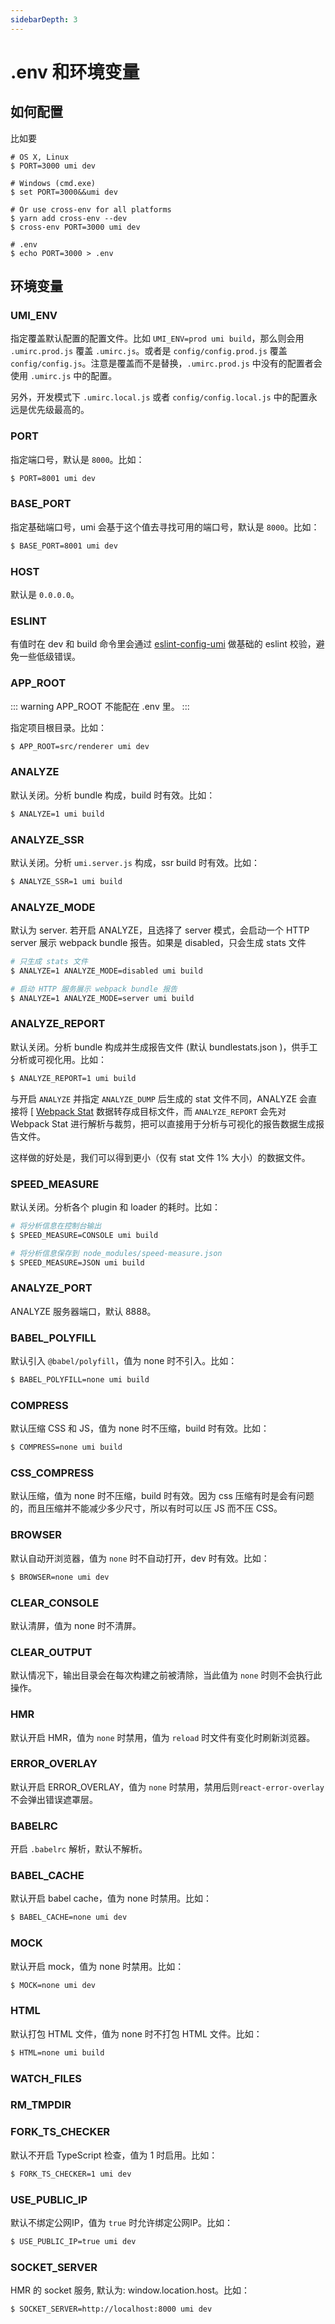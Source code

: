 ```yaml
---
sidebarDepth: 3
---
```


# .env 和环境变量

## 如何配置

比如要

```
# OS X, Linux
$ PORT=3000 umi dev

# Windows (cmd.exe)
$ set PORT=3000&&umi dev

# Or use cross-env for all platforms
$ yarn add cross-env --dev
$ cross-env PORT=3000 umi dev

# .env
$ echo PORT=3000 > .env
```

## 环境变量

### UMI_ENV

指定覆盖默认配置的配置文件。比如 `UMI_ENV=prod umi build`，那么则会用 `.umirc.prod.js` 覆盖 `.umirc.js`。或者是 `config/config.prod.js` 覆盖 `config/config.js`。注意是覆盖而不是替换，`.umirc.prod.js` 中没有的配置者会使用 `.umirc.js` 中的配置。

另外，开发模式下 `.umirc.local.js` 或者 `config/config.local.js` 中的配置永远是优先级最高的。

### PORT

指定端口号，默认是 `8000`。比如：

```bash
$ PORT=8001 umi dev
```

### BASE_PORT

指定基础端口号，umi 会基于这个值去寻找可用的端口号，默认是 `8000`。比如：

```bash
$ BASE_PORT=8001 umi dev
```

### HOST

默认是 `0.0.0.0`。

### ESLINT <Badge text="2.4.0+"/>

有值时在 dev 和 build 命令里会通过 [eslint-config-umi](https://github.com/umijs/umi/tree/master/packages/eslint-config-umi) 做基础的 eslint 校验，避免一些低级错误。

### APP_ROOT

::: warning
APP_ROOT 不能配在 .env 里。
:::

指定项目根目录。比如：

```bash
$ APP_ROOT=src/renderer umi dev
```

### ANALYZE

默认关闭。分析 bundle 构成，build 时有效。比如：

```bash
$ ANALYZE=1 umi build
```

### ANALYZE_SSR

默认关闭。分析 `umi.server.js` 构成，ssr build 时有效。比如：

```bash
$ ANALYZE_SSR=1 umi build
```

### ANALYZE_MODE

默认为 server. 若开启 ANALYZE，且选择了 server 模式，会启动一个 HTTP server 展示 webpack bundle 报告。如果是 disabled，只会生成 stats 文件

```bash
# 只生成 stats 文件
$ ANALYZE=1 ANALYZE_MODE=disabled umi build

# 启动 HTTP 服务展示 webpack bundle 报告
$ ANALYZE=1 ANALYZE_MODE=server umi build
```

### ANALYZE_REPORT

默认关闭。分析 bundle 构成并生成报告文件 (默认 bundlestats.json )，供手工分析或可视化用。比如：

```bash
$ ANALYZE_REPORT=1 umi build
```

与开启 `ANALYZE` 并指定 `ANALYZE_DUMP` 后生成的 stat 文件不同，ANALYZE 会直接将 [ [Webpack Stat](https://webpack.js.org/configuration/stats/) 数据转存成目标文件，而 `ANALYZE_REPORT` 会先对 Webpack Stat 进行解析与裁剪，把可以直接用于分析与可视化的报告数据生成报告文件。

这样做的好处是，我们可以得到更小（仅有 stat 文件 1% 大小）的数据文件。

### SPEED_MEASURE

默认关闭。分析各个 plugin 和 loader 的耗时。比如：

```bash
# 将分析信息在控制台输出
$ SPEED_MEASURE=CONSOLE umi build

# 将分析信息保存到 node_modules/speed-measure.json
$ SPEED_MEASURE=JSON umi build
```

### ANALYZE_PORT

ANALYZE 服务器端口，默认 8888。

### BABEL_POLYFILL <Badge text="2.2.0+"/>

默认引入 `@babel/polyfill`，值为 none 时不引入。比如：

```bash
$ BABEL_POLYFILL=none umi build
```

### COMPRESS

默认压缩 CSS 和 JS，值为 none 时不压缩，build 时有效。比如：

```bash
$ COMPRESS=none umi build
```

### CSS_COMPRESS

默认压缩，值为 none 时不压缩，build 时有效。因为 css 压缩有时是会有问题的，而且压缩并不能减少多少尺寸，所以有时可以压 JS 而不压 CSS。

### BROWSER

默认自动开浏览器，值为 `none` 时不自动打开，dev 时有效。比如：

```bash
$ BROWSER=none umi dev
```

### CLEAR_CONSOLE

默认清屏，值为 none 时不清屏。

### CLEAR_OUTPUT

默认情况下，输出目录会在每次构建之前被清除，当此值为 `none` 时则不会执行此操作。

### HMR

默认开启 HMR，值为 `none` 时禁用，值为 `reload` 时文件有变化时刷新浏览器。

### ERROR_OVERLAY

默认开启 ERROR_OVERLAY，值为 `none` 时禁用，禁用后则`react-error-overlay`不会弹出错误遮罩层。

### BABELRC

开启 `.babelrc` 解析，默认不解析。

### BABEL_CACHE

默认开启 babel cache，值为 none 时禁用。比如：

```bash
$ BABEL_CACHE=none umi dev
```

### MOCK

默认开启 mock，值为 none 时禁用。比如：

```bash
$ MOCK=none umi dev
```

### HTML

默认打包 HTML 文件，值为 none 时不打包 HTML 文件。比如：

```bash
$ HTML=none umi build
```

### WATCH_FILES

### RM_TMPDIR

### FORK_TS_CHECKER

默认不开启 TypeScript 检查，值为 1 时启用。比如：

```bash
$ FORK_TS_CHECKER=1 umi dev
```

### USE_PUBLIC_IP

默认不绑定公网IP，值为 `true` 时允许绑定公网IP。比如：

```bash
$ USE_PUBLIC_IP=true umi dev
```

### SOCKET_SERVER
HMR 的 socket 服务, 默认为: window.location.host。比如：

```bash
$ SOCKET_SERVER=http://localhost:8000 umi dev
```
